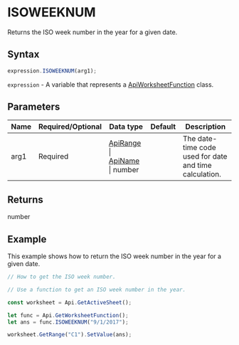 # ISOWEEKNUM

Returns the ISO week number in the year for a given date.

## Syntax

```javascript
expression.ISOWEEKNUM(arg1);
```

`expression` - A variable that represents a [ApiWorksheetFunction](../ApiWorksheetFunction.md) class.

## Parameters

| **Name** | **Required/Optional** | **Data type** | **Default** | **Description** |
| ------------- | ------------- | ------------- | ------------- | ------------- |
| arg1 | Required | [ApiRange](../../ApiRange/ApiRange.md) \| [ApiName](../../ApiName/ApiName.md) \| number |  | The date-time code used for date and time calculation. |

## Returns

number

## Example

This example shows how to return the ISO week number in the year for a given date.

```javascript editor-xlsx
// How to get the ISO week number.

// Use a function to get an ISO week number in the year.

const worksheet = Api.GetActiveSheet();

let func = Api.GetWorksheetFunction();
let ans = func.ISOWEEKNUM("9/1/2017"); 

worksheet.GetRange("C1").SetValue(ans);

```
